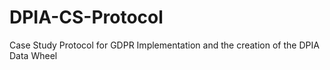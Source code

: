 # DPIA-CS-Protocol
Case Study Protocol for GDPR Implementation and the creation of the DPIA Data Wheel
